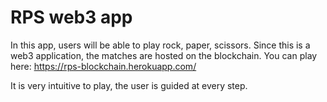 # RPS web3 app

In this app, users will be able to play rock, paper, scissors. Since this is a web3 application, the matches are hosted on the blockchain. You can play here: https://rps-blockchain.herokuapp.com/

It is very intuitive to play, the user is guided at every step.
